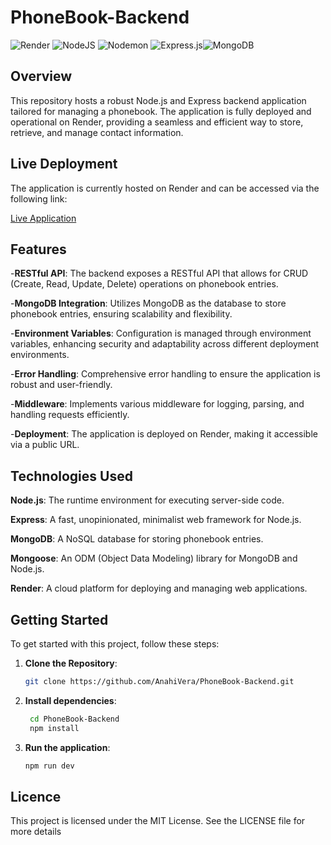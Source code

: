 # PhoneBook-Backend

![Render](https://img.shields.io/badge/Render-%46E3B7.svg?style=for-the-badge&logo=render&logoColor=white) ![NodeJS](https://img.shields.io/badge/node.js-6DA55F?style=for-the-badge&logo=node.js&logoColor=white) ![Nodemon](https://img.shields.io/badge/NODEMON-%23323330.svg?style=for-the-badge&logo=nodemon&logoColor=%BBDEAD) ![Express.js](https://img.shields.io/badge/express.js-%23404d59.svg?style=for-the-badge&logo=express&logoColor=%2361DAFB)![MongoDB](https://img.shields.io/badge/MongoDB-%234ea94b.svg?style=for-the-badge&logo=mongodb&logoColor=white)

## Overview

This repository hosts a robust Node.js and Express backend application tailored for managing a phonebook. The application is fully deployed and operational on Render, providing a seamless and efficient way to store, retrieve, and manage contact information.

## Live Deployment

The application is currently hosted on Render and can be accessed via the following link:

[Live Application](https://phonebook-backend-cfo1.onrender.com/)



## Features

-**RESTful API**: The backend exposes a RESTful API that allows for CRUD (Create, Read, Update, Delete) operations on phonebook entries.

-**MongoDB Integration**: Utilizes MongoDB as the database to store phonebook entries, ensuring scalability and flexibility.

-**Environment Variables**: Configuration is managed through environment variables, enhancing security and adaptability across different deployment environments.

-**Error Handling**: Comprehensive error handling to ensure the application is robust and user-friendly.

-**Middleware**: Implements various middleware for logging, parsing, and handling requests efficiently.

-**Deployment**: The application is deployed on Render, making it accessible via a public URL.

## Technologies Used
**Node.js**: The runtime environment for executing server-side code.

**Express**: A fast, unopinionated, minimalist web framework for Node.js.

**MongoDB**: A NoSQL database for storing phonebook entries.

**Mongoose**: An ODM (Object Data Modeling) library for MongoDB and Node.js.

**Render**: A cloud platform for deploying and managing web applications.

## Getting Started

To get started with this project, follow these steps:

1. **Clone the Repository**:
   ```bash
   git clone https://github.com/AnahiVera/PhoneBook-Backend.git
2. **Install dependencies**:
   ```bash
    cd PhoneBook-Backend
    npm install

3. **Run the application**:
    ```bash
    npm run dev

## Licence
This project is licensed under the MIT License. See the LICENSE file for more details
